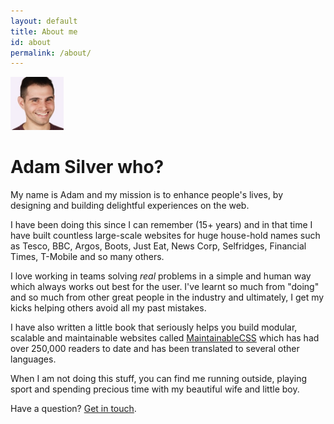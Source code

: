 ```yaml
---
layout: default
title: About me
id: about
permalink: /about/
---
```


<div class="face">
  	<img src="/assets/img/adam2.jpg" alt="Adam Photo" width="85" height="85">
</div>

# Adam Silver who?

My name is Adam and my mission is to enhance people's lives, by designing and building delightful experiences on the web.

I have been doing this since I can remember (15+ years) and in that time I have built countless large-scale websites for huge house-hold names such as Tesco, BBC, Argos, Boots, Just Eat, News Corp, Selfridges, Financial Times, T-Mobile and so many others.

I love working in teams solving *real* problems in a simple and human way which always works out best for the user. I've learnt so much from "doing" and so much from other great people in the industry and ultimately, I get my kicks helping others avoid all my past mistakes.

I have also written a little book that seriously helps you build modular, scalable and maintainable websites called [MaintainableCSS](http://maintainablecss.com) which has had over 250,000 readers to date and has been translated to several other languages.

When I am not doing this stuff, you can find me running outside, playing sport and spending precious time with my beautiful wife and little boy.

Have a question? [Get in touch](mailto:adam@adamsilver.io).